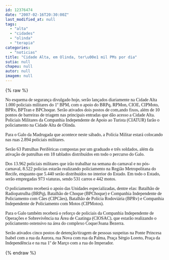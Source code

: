 ```yaml
---
id: 12376474
date: "2007-02-16T20:30:00Z"
last_modified_at: null
tags:
  - "alta"
  - "cidades"
  - "olinda"
  - "terapia"
categories:
  - "noticias"
title: "Cidade Alta, em Olinda, ter\u00e1 mil PMs por dia"
sutia: null
chapeu: null
autor: null
imagem: null
---
```

{% raw %}
<p><P><FONT face=Verdana>No esquema de segurança divulgado hoje, serão lançados diariamente na Cidade Alta 1.000 policiais militares do 1º BPM, com o apoio do BRPq, RPMon, CIOE, CIPMoto, BPRv, BPTran e BPChoque. Serão ativados dois postos de com,ando fixos, além de 10 pontos de barreiras de triagem nas principais entradas que dão acesso a Cidade Alta. Policiais Militares da Companhia Independente de Apoio ao Turista (CIATUR) farão o policiamento na Cidade Alta de Olinda. </FONT></P></p>
<p><P><FONT face=Verdana>Para o Galo da Madrugada que acontece neste sábado, a Polícia Militar estará colocando nas ruas 2.894 policiais militares. </FONT></P></p>
<p><P><FONT face=Verdana>Serão 63 Patrulhas Periféricas compostas por um graduado e três soldados, além da ativação de patrulhas em 18 tablados distribuídos em todo o percurso do Galo. </FONT></P></p>
<p><P><FONT face=Verdana>Dos 13.962 policiais militares que irão trabalhar na semana do carnaval e no pós-carnaval, 8.522 policias estarão realizando policiamento na Região Metropolitana do Recife, enquanto que 5.440 serão distribuídos no interior do Estado. Em todo o Estado, serão empregadas 973 viaturas, sendo 531 carros e 442 motos. </FONT></P></p>
<p><P><FONT face=Verdana>O policiamento receberá o apoio das Unidades especializadas, dentre elas: Batalhão de Radiopatrulha (BRPq), Batalhão de Choque (BPChoque) e Companhia Independente de Policiamento com Cães (CIPCães), Batalhão de Polícia Rodoviária (BPRv) e Companhia Independente de Policiamento com Motos (CIPMotos). </FONT></P></p>
<p><P><FONT face=Verdana>Para o Galo também receberá o reforço de policiais da Companhia Independente de Operações e Sobrevivência na Área de Caatinga (CIOSAC), que estarão realizando o policiamento ostensivo na área do complexo Coque/Joana Bezerra. </FONT></P></p>
<p><P><FONT face=Verdana>Serão ativados cinco postos de detenção/tiragem de pessoas suspeitas na Ponte Princesa Isabel com a rua da Aurora, rua Nova com rua da Palma, Praça Sérgio Loreto, Praça da Independência e na rua 1º de Março com a rua do Imperador. </FONT></P> </p>
{% endraw %}